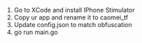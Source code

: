 1. Go to XCode and install IPhone Stimulator
2. Copy ur app and rename it to caomei_tf
3. Update config.json to match obfuscation
4. go run main.go
